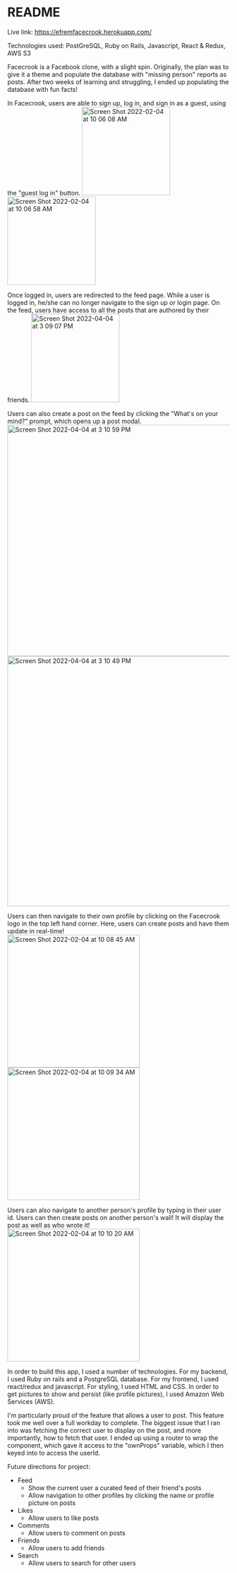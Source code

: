 # README

Live link: https://efremfacecrook.herokuapp.com/

Technologies used: PostGreSQL, Ruby on Rails, Javascript, React & Redux, AWS S3

Facecrook is a Facebook clone, with a slight spin. Originally, the plan was to give it a theme and populate the database with "missing person" reports as posts. After two weeks of learning and struggling, I ended up populating the database with fun facts!

In Facecrook, users are able to sign up, log in, and sign in as a guest, using the "guest log in" button. 
<img height="200" alt="Screen Shot 2022-02-04 at 10 06 08 AM" src="https://user-images.githubusercontent.com/89431346/152580293-f9f47e97-8b2e-47b5-b712-9790d6108e72.png">
<img height="200" alt="Screen Shot 2022-02-04 at 10 06 58 AM" src="https://user-images.githubusercontent.com/89431346/152580415-b7504e01-460b-48de-8bb3-942207ee8836.png">

Once logged in, users are redirected to the feed page. While a user is logged in, he/she can no longer navigate to the sign up or login page. On the feed, users have access to all the posts that are authored by their friends.
<img width="200" alt="Screen Shot 2022-04-04 at 3 09 07 PM" src="https://user-images.githubusercontent.com/89431346/161640243-7b1766d2-f70e-4385-aeb2-a484e6239b57.png">

Users can also create a post on the feed by clicking the "What's on your mind?" prompt, which opens up a post modal.
<img width="523" alt="Screen Shot 2022-04-04 at 3 10 59 PM" src="https://user-images.githubusercontent.com/89431346/161640397-185f60b2-4422-4459-b6a8-16ee8f87cf83.png">
<img width="565" alt="Screen Shot 2022-04-04 at 3 10 49 PM" src="https://user-images.githubusercontent.com/89431346/161640420-e5180c60-fc88-493a-a580-70594e24c882.png">


Users can then navigate to their own profile by clicking on the Facecrook logo in the top left hand corner. Here, users can create posts and have them update in real-time!
<br />
<img height="300" alt="Screen Shot 2022-02-04 at 10 08 45 AM" src="https://user-images.githubusercontent.com/89431346/152580650-63caecbd-0440-4675-bca4-0cbe81f1c955.png">
<img height="300" alt="Screen Shot 2022-02-04 at 10 09 34 AM" src="https://user-images.githubusercontent.com/89431346/152580791-bcd8be89-8c5c-4944-b9d2-6c31ff3cb33d.png">


Users can also navigate to another person's profile by typing in their user id. Users can then create posts on another person's wall! It will display the post as well as who wrote it!
<br />
<img height="300" alt="Screen Shot 2022-02-04 at 10 10 20 AM" src="https://user-images.githubusercontent.com/89431346/152580893-ad5cea17-8991-4457-8e73-dc33fbe9aae6.png">

In order to build this app, I used a number of technologies. For my backend, I used Ruby on rails and a PostgreSQL database. For my frontend, I used react/redux and javascript. For styling, I used HTML and CSS. In order to get pictures to show and persist (like profile pictures), I used Amazon Web Services (AWS).

I'm particularly proud of the feature that allows a user to post. This feature took me well over a full workday to complete. The biggest issue that I ran into was fetching the correct user to display on the post, and more importantly, how to fetch that user. I ended up using a router to wrap the component, which gave it access to the "ownProps" variable, which I then keyed into to access the userId.

Future directions for project:
* Feed
  * Show the current user a curated feed of their friend's posts
  * Allow navigation to other profiles by clicking the name or profile picture on posts
* Likes
  * Allow users to like posts
* Comments
  * Allow users to comment on posts
* Friends
  * Allow users to add friends
* Search
  * Allow users to search for other users
